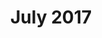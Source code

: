 ---
title: July 2017
showTitle: true
showOnHomepage: true
image: /img/drawings/brownhair.jpg
materials: pencil, blending stump
description:
---